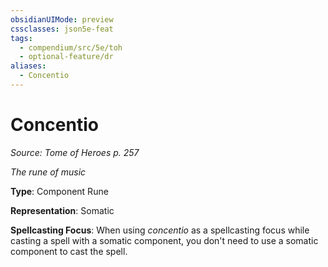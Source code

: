 ```yaml
---
obsidianUIMode: preview
cssclasses: json5e-feat
tags:
  - compendium/src/5e/toh
  - optional-feature/dr
aliases:
  - Concentio
---
```

# Concentio
*Source: Tome of Heroes p. 257*  

*The rune of music*

**Type**: Component Rune

**Representation**: Somatic

**Spellcasting Focus**: When using *concentio* as a spellcasting focus while casting a spell with a somatic component, you don't need to use a somatic component to cast the spell.